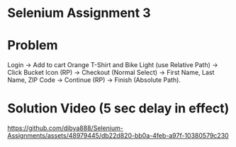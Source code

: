 # Selenium Assignment 3

# Problem
Login -> Add to cart Orange T-Shirt and Bike Light (use Relative Path) -> Click Bucket Icon (RP) -> Checkout (Normal Select) -> First Name, Last Name, ZIP Code ->
Continue (RP) -> Finish (Absolute Path).

# Solution Video (5 sec delay in effect)


https://github.com/dibya888/Selenium-Assignments/assets/48979445/db22d820-bb0a-4feb-a97f-10380579c230

